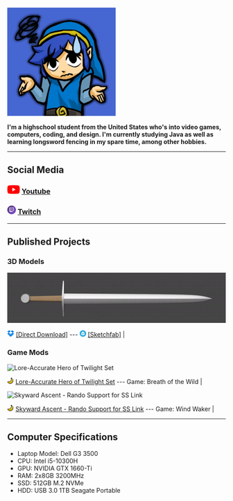 ![Profile Image](/content/TFH_Blue_Link_24-bit.png)

**I'm a highschool student from the United States who's into video games, computers, coding, and design.
I'm currently studying Java as well as learning longsword fencing in my spare time, among other hobbies.**

---

## Social Media

### ![ ](/content/web-logos/YouTube_Icon.png) [Youtube](https://www.youtube.com/channel/@theC_Stew)

### ![ ](/content/web-logos/Twitch_Icon.png) [Twitch](https://www.twitch.tv/thec_stew)

---

## Published Projects

### 3D Models

![Steel Arming Sword](/content/Steel%20Arming%20Sword%20Render.gif)

![](/content/web-logos/Dropbox_Icon.png) [[Direct Download]](https://www.dropbox.com/s/a98kkod7dnlyqge/%5BC%20Stew%5D%20Steel%20Arming%20Sword.7z?dl=0) --- ![](/content/web-logos/Sketchfab_Icon.png) [[Sketchfab]](https://sketchfab.com/3d-models/steel-arming-sword-9f0ef5f6caab48359a667a4581e4f125) |

### Game Mods

![Lore-Accurate Hero of Twilight Set](https://gamebanana.com/mods/embeddables/384959?type=large)

![](/content/web-logos/Gamebanana_Icon.png) [Lore-Accurate Hero of Twilight Set](https://gamebanana.com/mods/384959) --- Game: Breath of the Wild |

![Skyward Ascent - Rando Support for SS Link](https://gamebanana.com/mods/embeddables/390174?type=large)

![](/content/web-logos/Gamebanana_Icon.png) [Skyward Ascent - Rando Support for SS Link](https://gamebanana.com/mods/390174) --- Game: Wind Waker |

---

## Computer Specifications

- Laptop Model: Dell G3 3500
- CPU: Intel i5-10300H
- GPU: NVIDIA GTX 1660-Ti
- RAM: 2x8GB 3200MHz
- SSD: 512GB M.2 NVMe
- HDD: USB 3.0 1TB Seagate Portable
